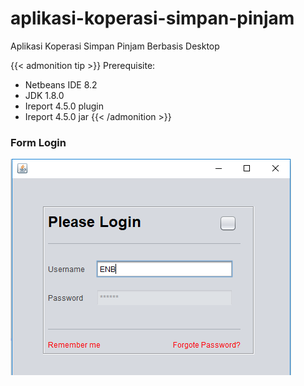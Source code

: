 # aplikasi-koperasi-simpan-pinjam
Aplikasi Koperasi Simpan Pinjam Berbasis Desktop

{{< admonition tip >}}
Prerequisite:
- Netbeans IDE 8.2
- JDK 1.8.0
- Ireport 4.5.0 plugin
- Ireport 4.5.0 jar
{{< /admonition >}}

### Form Login
![Form](dokumentasi/form_login.png "") 

